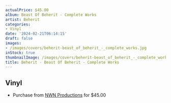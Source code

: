 ```yaml
---
actualPrice: $45.00
album: Beast Of Beherit - Complete Works
artist: Beherit
categories:
- Vinyl
date: '2024-02-21T06:14:15'
draft: false
images:
- /images/covers/beherit-beast_of_beherit_-_complete_works.jpg
inStock: true
thumbnailImage: /images/covers/beherit-beast_of_beherit_-_complete_works-thumb.jpg
title: Beherit - Beast Of Beherit - Complete Works
---
```


## Vinyl
* Purchase from [NWN Productions](http://shop.nwnprod.com/index.php?route=product/product&path=75&product_id=47490&sort=pd.name&order=ASC) for $45.00
